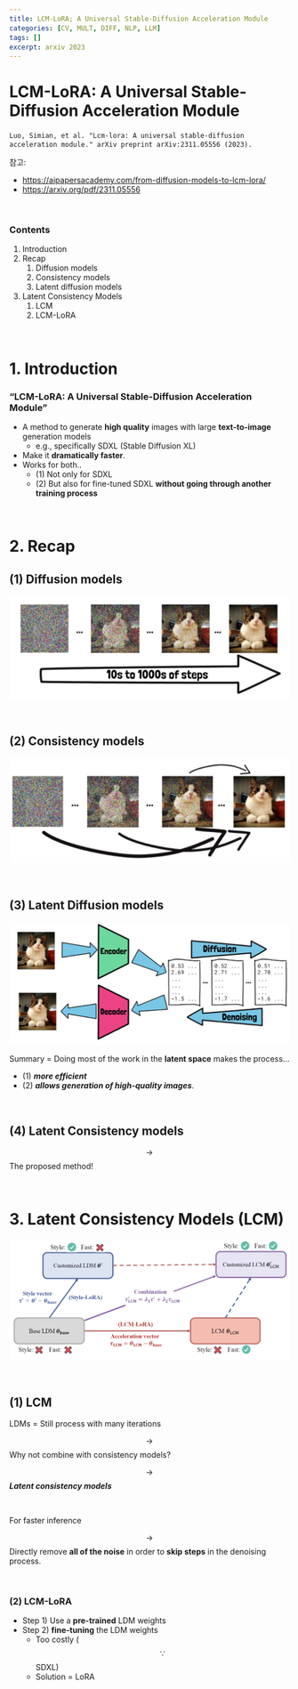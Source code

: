 ```yaml
---
title: LCM-LoRA; A Universal Stable-Diffusion Acceleration Module
categories: [CV, MULT, DIFF, NLP, LLM]
tags: []
excerpt: arxiv 2023
---
```


<script src="https://cdn.mathjax.org/mathjax/latest/MathJax.js?config=TeX-AMS-MML_HTMLorMML" type="text/javascript"></script>

# LCM-LoRA: A Universal Stable-Diffusion Acceleration Module

```
Luo, Simian, et al. "Lcm-lora: A universal stable-diffusion acceleration module." arXiv preprint arXiv:2311.05556 (2023).
```

참고: 

- https://aipapersacademy.com/from-diffusion-models-to-lcm-lora/
- https://arxiv.org/pdf/2311.05556

<br>

### Contents

1. Introduction
2. Recap
   1. Diffusion models
   2. Consistency models
   3. Latent diffusion models
3. Latent Consistency Models
   1. LCM
   2. LCM-LoRA

<br>

# 1. Introduction

### “LCM-LoRA: A Universal Stable-Diffusion Acceleration Module”

- A method to generate **high quality** images with large **text-to-image** generation models
  - e.g., specifically SDXL (Stable Diffusion XL)
- Make it  **dramatically faster**. 
- Works for both..
  - (1) Not only for SDXL
  - (2) But also for fine-tuned SDXL **without going through another training process**

<br>

# 2. Recap

## (1) Diffusion models

![figure2](/assets/img/llm/img268.png)

<br>

## (2) Consistency models

![figure2](/assets/img/llm/img269.png)

<br>

## (3) Latent Diffusion models

![figure2](/assets/img/llm/img270.png)

Summary = Doing most of the work in the **latent space** makes the process...

- (1) ***more efficient*** 
- (2) ***allows generation of high-quality images***.

<br>

## (4) Latent Consistency models

$$\rightarrow$$ The proposed method!

<br>

# 3. Latent Consistency Models (LCM)

![figure2](/assets/img/llm/img271.png)

<br>

## (1) LCM

LDMs = Still process with many iterations

$$\rightarrow$$ Why not combine with consistency models?

$$\rightarrow$$ ***Latent consistency models***

<br>

For faster inference

$$\rightarrow$$ Directly remove **all of the noise** in order to **skip steps** in the denoising process. 

<br>

### (2) LCM-LoRA

- Step 1) Use a **pre-trained** LDM weights 
- Step 2) **fine-tuning** the LDM weights
  - Too costly ($$\because$$ SDXL)
  - Solution = LoRA
